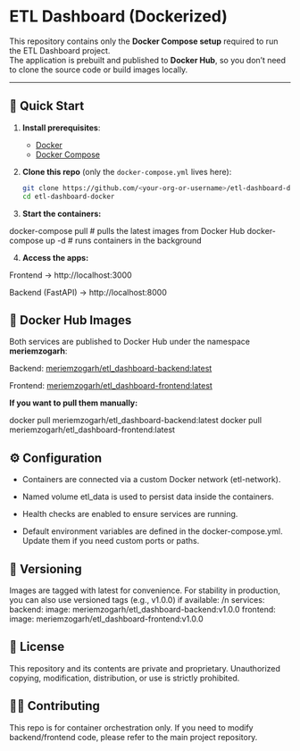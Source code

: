 # ETL Dashboard (Dockerized)

This repository contains only the **Docker Compose setup** required to run the ETL Dashboard project.  
The application is prebuilt and published to **Docker Hub**, so you don’t need to clone the source code or build images locally.

---

## 🚀 Quick Start

1. **Install prerequisites**:
   - [Docker](https://docs.docker.com/get-docker/)
   - [Docker Compose](https://docs.docker.com/compose/install/)

2. **Clone this repo** (only the `docker-compose.yml` lives here):

   ```bash
   git clone https://github.com/<your-org-or-username>/etl-dashboard-docker.git
   cd etl-dashboard-docker

3. **Start the containers:**

  docker-compose pull    # pulls the latest images from Docker Hub
  docker-compose up -d   # runs containers in the background


4. **Access the apps:**

Frontend → http://localhost:3000

Backend (FastAPI) → http://localhost:8000


## 🐳 Docker Hub Images

Both services are published to Docker Hub under the namespace **meriemzogarh**:

Backend: [meriemzogarh/etl_dashboard-backend:latest](https://hub.docker.com/r/meriemzogarh/etl_dashboard-backend)

Frontend: [meriemzogarh/etl_dashboard-frontend:latest](https://hub.docker.com/r/meriemzogarh/etl_dashboard-frontend)

**If you want to pull them manually:**

docker pull meriemzogarh/etl_dashboard-backend:latest
docker pull meriemzogarh/etl_dashboard-frontend:latest



## ⚙️ Configuration

- Containers are connected via a custom Docker network (etl-network).

- Named volume etl_data is used to persist data inside the containers.

- Health checks are enabled to ensure services are running.

- Default environment variables are defined in the docker-compose.yml.
  Update them if you need custom ports or paths.



## 🔖 Versioning

Images are tagged with latest for convenience.
For stability in production, you can also use versioned tags (e.g., v1.0.0) if available:
/n
services:
  backend:
    image: meriemzogarh/etl_dashboard-backend:v1.0.0
  frontend:
    image: meriemzogarh/etl_dashboard-frontend:v1.0.0

## 📜 License

This repository and its contents are private and proprietary.
Unauthorized copying, modification, distribution, or use is strictly prohibited.

## 👩‍💻 Contributing

This repo is for container orchestration only.
If you need to modify backend/frontend code, please refer to the main project repository.
